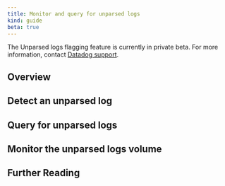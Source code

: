 ```yaml
---
title: Monitor and query for unparsed logs
kind: guide
beta: true
---
```


<div class="alert alert-warning">
The Unparsed logs flagging feature is currently in private beta. For more information, contact <a href="https://docs.datadoghq.com/help/">Datadog support</a>.
</div>

## Overview


## Detect an unparsed log



## Query for unparsed logs


## Monitor the unparsed logs volume



## Further Reading


